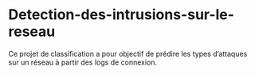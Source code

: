 # Detection-des-intrusions-sur-le-reseau
Ce projet de classification a pour objectif de prédire les types d’attaques sur un réseau à partir des logs de connexion.
